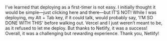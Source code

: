 I've learned that deploying as a first-timer is not easy. I initially thought it would be simple—just clicking here and there—but IT’S NOT! While I was deploying, my Alt + Tab key, if it could talk, would probably say, 'I’M SO DONE WITH THIS' before walking out. Vercel and I just weren’t meant to be, as it refused to let me deploy. But thanks to Netlify, it was a success! Overall, it was a challenging but rewarding experience. Thank you, Netlify!
